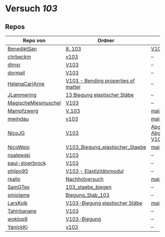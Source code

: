 # Versuch *103*

## Repos

|                     Repo von                     |                                                                    Ordner                                                                     |                                                                                                                                                                                                                         PDFs                                                                                                                                                                                                                          |
|--------------------------------------------------|-----------------------------------------------------------------------------------------------------------------------------------------------|-------------------------------------------------------------------------------------------------------------------------------------------------------------------------------------------------------------------------------------------------------------------------------------------------------------------------------------------------------------------------------------------------------------------------------------------------------|
|[BenediktSan](../repo/BenediktSan)                |[8. 103](https://github.com/BenediktSan/AnfaengerPraktikum2020/tree/main/Versuche%20Semester%20III/8.%20103)                                   |[V103.pdf](https://docs.google.com/viewer?url=https://raw.githubusercontent.com/BenediktSan/AnfaengerPraktikum2020/main/Versuche%20Semester%20III/8.%20103/V103.pdf)                                                                                                                                                                                                                                                                                   |
|[chrbeckm](../repo/chrbeckm)                      |[v103](https://github.com/chrbeckm/anfaenger-praktikum/tree/master/v103)                                                                       |–                                                                                                                                                                                                                                                                                                                                                                                                                                                      |
|[dlmsr](../repo/dlmsr)                            |[V103](https://github.com/dlmsr/praktikum/tree/master/V103)                                                                                    |–                                                                                                                                                                                                                                                                                                                                                                                                                                                      |
|[dormail](../repo/dormail)                        |[V103](https://github.com/dormail/ap/tree/main/V103)                                                                                           |–                                                                                                                                                                                                                                                                                                                                                                                                                                                      |
|[HelenaCarlArne](../repo/HelenaCarlArne)          |[V103 - Bending properties of matter](https://github.com/HelenaCarlArne/ProtokolleAP/tree/master/V103%20-%20Bending%20properties%20of%20matter)|–                                                                                                                                                                                                                                                                                                                                                                                                                                                      |
|[JLammering](../repo/JLammering)                  |[13 Biegung elastischer Stäbe](https://github.com/JLammering/Physikalisches-Praktikum/tree/master/13%20Biegung%20elastischer%20St%C3%A4be)     |–                                                                                                                                                                                                                                                                                                                                                                                                                                                      |
|[MagischeMiesmuschel](../repo/MagischeMiesmuschel)|[V103](https://github.com/MagischeMiesmuschel/AnfaengerPraktikum/tree/master/V103)                                                             |–                                                                                                                                                                                                                                                                                                                                                                                                                                                      |
|[Mampfzwerg](../repo/Mampfzwerg)                  |[V.103](https://github.com/Mampfzwerg/Praktikum/tree/master/V.103)                                                                             |[main.pdf](https://docs.google.com/viewer?url=https://raw.githubusercontent.com/Mampfzwerg/Praktikum/master/V.103/latex-template/main.pdf)                                                                                                                                                                                                                                                                                                             |
|[mwindau](../repo/mwindau)                        |[v103](https://github.com/mwindau/praktikum/tree/master/v103)                                                                                  |[main.pdf](https://docs.google.com/viewer?url=https://raw.githubusercontent.com/mwindau/praktikum/master/v103/main.pdf)                                                                                                                                                                                                                                                                                                                                |
|[NicoJG](../repo/NicoJG)                          |[V103](https://github.com/NicoJG/Anfaengerpraktikum/tree/master/V103)                                                                          |[Abgabe.pdf](https://docs.google.com/viewer?url=https://raw.githubusercontent.com/NicoJG/Anfaengerpraktikum/master/V103/Abgabe.pdf)<br/>[Abgabe_korrigiert.pdf](https://docs.google.com/viewer?url=https://raw.githubusercontent.com/NicoJG/Anfaengerpraktikum/master/V103/Abgabe_korrigiert.pdf)<br/>[V103_Feedback.pdf](https://docs.google.com/viewer?url=https://raw.githubusercontent.com/NicoJG/Anfaengerpraktikum/master/V103/V103_Feedback.pdf)|
|[NicoWeio](../repo/NicoWeio)                      |[V103_Biegung_elastischer_Staebe](https://github.com/NicoWeio/AP/tree/gh-pages/V103_Biegung_elastischer_Staebe)                                |[main.pdf](https://docs.google.com/viewer?url=https://raw.githubusercontent.com/NicoWeio/AP/gh-pages/V103_Biegung_elastischer_Staebe/build/main.pdf)                                                                                                                                                                                                                                                                                                   |
|[nsalewski](../repo/nsalewski)                    |[V103](https://github.com/nsalewski/laboratory/tree/master/V103)                                                                               |–                                                                                                                                                                                                                                                                                                                                                                                                                                                      |
|[paul-stoerbrock](../repo/paul-stoerbrock)        |[V103](https://github.com/paul-stoerbrock/Praktikum/tree/master/V103)                                                                          |–                                                                                                                                                                                                                                                                                                                                                                                                                                                      |
|[phlipo95](../repo/phlipo95)                      |[V103 - Elastizitätsmodul](https://github.com/phlipo95/AP-Praktikum/tree/master/V103%20-%20Elastizit%C3%A4tsmodul)                             |–                                                                                                                                                                                                                                                                                                                                                                                                                                                      |
|[rkallo](../repo/rkallo)                          |[Nachholversuch](https://github.com/rkallo/APWS1718/tree/master/Nachholversuch)                                                                |[main.pdf](https://docs.google.com/viewer?url=https://raw.githubusercontent.com/rkallo/APWS1718/master/Nachholversuch/main.pdf)                                                                                                                                                                                                                                                                                                                        |
|[SamGTex](../repo/SamGTex)                        |[103_staebe_biegen](https://github.com/SamGTex/Physik_Praktikum_Samuel_Max/tree/master/103_staebe_biegen)                                      |–                                                                                                                                                                                                                                                                                                                                                                                                                                                      |
|[smjolame](../repo/smjolame)                      |[Biegung_Stab_103](https://github.com/smjolame/Praktikum_1/tree/master/Biegung_Stab_103)                                                       |–                                                                                                                                                                                                                                                                                                                                                                                                                                                      |
|[LarsKolk](../repo/LarsKolk)                      |[V103-Biegung elastischer Stäbe](https://github.com/LarsKolk/Anfaengerpraktikum/tree/master/V103-Biegung%20elastischer%20St%C3%A4be)           |[main.pdf](https://docs.google.com/viewer?url=https://raw.githubusercontent.com/LarsKolk/Anfaengerpraktikum/master/V103-Biegung%20elastischer%20St%C3%A4be/main.pdf)                                                                                                                                                                                                                                                                                   |
|[Tahirbanane](../repo/Tahirbanane)                |[V103](https://github.com/Tahirbanane/AP/tree/main/V103)                                                                                       |–                                                                                                                                                                                                                                                                                                                                                                                                                                                      |
|[woklop9](../repo/woklop9)                        |[V103-Biegung](https://github.com/woklop9/Anfaengerpraktikum/tree/master/V103-Biegung)                                                         |–                                                                                                                                                                                                                                                                                                                                                                                                                                                      |
|[YanickKi](../repo/YanickKi)                      |[v103](https://github.com/YanickKi/AP_T_Y/tree/main/v103)                                                                                      |–                                                                                                                                                                                                                                                                                                                                                                                                                                                      |
